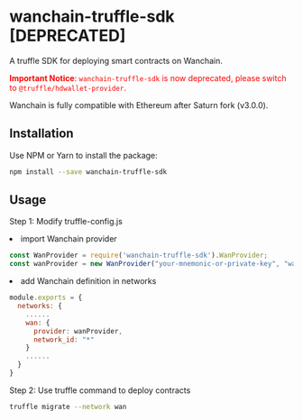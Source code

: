 wanchain-truffle-sdk [DEPRECATED]
========

A truffle SDK for deploying smart contracts on Wanchain.

<font color=red>**Important Notice**: `wanchain-truffle-sdk` is now deprecated, please switch to `@truffle/hdwallet-provider`.</font>

Wanchain is fully compatible with Ethereum after Saturn fork (v3.0.0).

## Installation
Use NPM or Yarn to install the package:
```bash
npm install --save wanchain-truffle-sdk
```
## Usage

Step 1: Modify truffle-config.js

<li> import Wanchain provider </li>

```javascript
const WanProvider = require('wanchain-truffle-sdk').WanProvider;
const wanProvider = new WanProvider("your-mnemonic-or-private-key", "wanchain-node-or-iwan-url");
```

<li> add Wanchain definition in networks </li>

```javascript
module.exports = {
  networks: {
    ......
    wan: {
      provider: wanProvider,
      network_id: "*"
    }
    ......
  }
}
```

Step 2: Use truffle command to deploy contracts

```bash
truffle migrate --network wan
```
